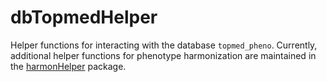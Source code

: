 # dbTopmedHelper

Helper functions for interacting with the database `topmed_pheno`. Currently, additional helper functions for phenotype harmonization are maintained in the [harmonHelper](https://github.com/UW-GAC/harmonHelper) package.